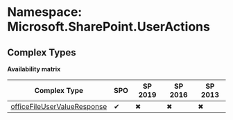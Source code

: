 # Namespace: Microsoft.SharePoint.UserActions

## Complex Types

**Availability matrix**

Complex Type | SPO | SP 2019 | SP 2016 | SP 2013
----------|-----|---------|---------|--------
[officeFileUserValueResponse](./ComplexTypes/officeFileUserValueResponse.md) | ✔ | ✖ | ✖ | ✖
